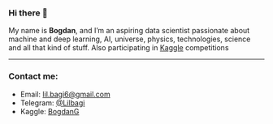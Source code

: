 ### Hi there 👋

My name is **Bogdan**, and I’m an aspiring data scientist passionate about machine and deep learning, AI, universe, physics, technologies, science and all that kind of stuff. Also participating in [Kaggle](https://www.kaggle.com/your_profile) competitions  

---

### Contact me:
- Email: lil.bagi6@gmail.com
- Telegram: [@Lilbagi](https://t.me/Lilbagi)
- Kaggle: [BogdanG](https://www.kaggle.com/lilbagi)
